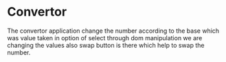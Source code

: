 # Convertor
The convertor application change the number according to the base which was value taken in option of select
through dom manipulation we are changing the values 
also swap button is there which help to swap the number.
